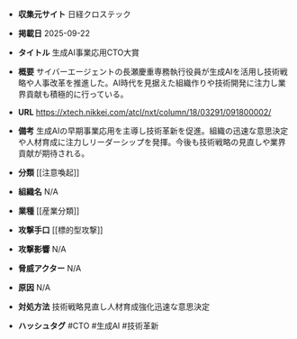 - **収集元サイト**
日経クロステック

- **掲載日**
2025-09-22

- **タイトル**
生成AI事業応用CTO大賞

- **概要**
サイバーエージェントの長瀬慶重専務執行役員が生成AIを活用し技術戦略や人事改革を推進した。AI時代を見据えた組織作りや技術開発に注力し業界貢献も積極的に行っている。

- **URL**
https://xtech.nikkei.com/atcl/nxt/column/18/03291/091800002/

- **備考**
生成AIの早期事業応用を主導し技術革新を促進。組織の迅速な意思決定や人材育成に注力しリーダーシップを発揮。今後も技術戦略の見直しや業界貢献が期待される。

- **分類**
[[注意喚起]]

- **組織名**
N/A

- **業種**
[[産業分類]]

- **攻撃手口**
[[標的型攻撃]]

- **攻撃影響**
N/A

- **脅威アクター**
N/A

- **原因**
N/A

- **対処方法**
技術戦略見直し人材育成強化迅速な意思決定

- **ハッシュタグ**
#CTO #生成AI #技術革新
